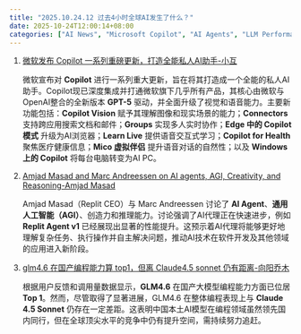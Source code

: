 ```yaml
---
title: "2025.10.24.12 过去4小时全球AI发生了什么？"
date: 2025-10-24T12:00:14+08:00
categories: ["AI News", "Microsoft Copilot", "AI Agents", "LLM Performance"]
---
```

1.  [微软发布 Copilot 一系列重磅更新，打造全能私人AI助手-小互](https://x.com/imxiaohu/status/1981554536050544771)

    微软宣布对 **Copilot** 进行一系列重大更新，旨在将其打造成一个全能的私人AI助手。Copilot现已深度集成并打通微软旗下几乎所有产品，其核心由微软与OpenAI整合的全新版本 **GPT-5** 驱动，并全面升级了视觉和语音能力。主要新功能包括：**Copilot Vision** 赋予其理解图像和现实场景的能力；**Connectors** 支持跨应用搜索文档和邮件；**Groups** 实现多人实时协作；**Edge 中的 Copilot 模式** 升级为AI浏览器；**Learn Live** 提供语音交互式学习；**Copilot for Health** 聚焦医疗健康信息；**Mico 虚拟伴侣** 提升语音对话的自然性；以及 **Windows 上的 Copilot** 将每台电脑转变为AI PC。
    
2.  [Amjad Masad and Marc Andreessen on AI agents, AGI, Creativity, and Reasoning-Amjad Masad](https://x.com/amasad/status/1981557189732090056)

    Amjad Masad（Replit CEO）与 Marc Andreessen 讨论了 **AI Agent**、**通用人工智能（AGI）**、创造力和推理能力。讨论强调了AI代理正在快速进步，例如 **Replit Agent v1** 已经展现出显著的性能提升。这预示着AI代理将能够更好地理解复杂任务、执行操作并自主解决问题，推动AI技术在软件开发及其他领域的应用进入新阶段。
    
3.  [glm4.6 在国产编程能力算 top1，但离 Claude4.5 sonnet 仍有距离-向阳乔木](https://x.com/vista8/status/1981523637149847936)

    根据用户反馈和调用量数据显示，**GLM4.6** 在国产大模型编程能力方面已位居 **Top 1**。然而，尽管取得了显著进展，GLM4.6 在整体编程表现上与 **Claude 4.5 Sonnet** 仍存在一定差距。这表明中国本土AI模型在编程领域虽然领先国内同行，但在全球顶尖水平的竞争中仍有提升空间，需持续努力追赶。